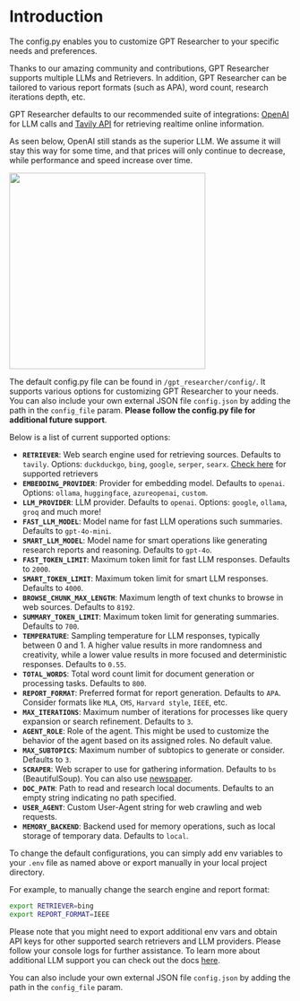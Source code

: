 # Introduction

The config.py enables you to customize GPT Researcher to your specific needs and preferences.

Thanks to our amazing community and contributions, GPT Researcher supports multiple LLMs and Retrievers.
In addition, GPT Researcher can be tailored to various report formats (such as APA), word count, research iterations depth, etc.

GPT Researcher defaults to our recommended suite of integrations: [OpenAI](https://platform.openai.com/docs/overview) for LLM calls and [Tavily API](https://app.tavily.com) for retrieving realtime online information.

As seen below, OpenAI still stands as the superior LLM. We assume it will stay this way for some time, and that prices will only continue to decrease, while performance and speed increase over time.

<div style={{ marginBottom: '10px' }}>
<img align="center" height="350" src="/img/leaderboard.png" />
</div>

The default config.py file can be found in `/gpt_researcher/config/`. It supports various options for customizing GPT Researcher to your needs.
You can also include your own external JSON file `config.json` by adding the path in the `config_file` param. **Please follow the config.py file for additional future support**.

Below is a list of current supported options:

- **`RETRIEVER`**: Web search engine used for retrieving sources. Defaults to `tavily`. Options: `duckduckgo`, `bing`, `google`, `serper`, `searx`. [Check here](https://github.com/assafelovic/gpt-researcher/tree/master/gpt_researcher/retrievers) for supported retrievers
- **`EMBEDDING_PROVIDER`**: Provider for embedding model. Defaults to `openai`. Options: `ollama`, `huggingface`, `azureopenai`, `custom`.
- **`LLM_PROVIDER`**: LLM provider. Defaults to `openai`. Options: `google`, `ollama`, `groq` and much more!
- **`FAST_LLM_MODEL`**: Model name for fast LLM operations such summaries. Defaults to `gpt-4o-mini`.
- **`SMART_LLM_MODEL`**: Model name for smart operations like generating research reports and reasoning. Defaults to `gpt-4o`.
- **`FAST_TOKEN_LIMIT`**: Maximum token limit for fast LLM responses. Defaults to `2000`.
- **`SMART_TOKEN_LIMIT`**: Maximum token limit for smart LLM responses. Defaults to `4000`.
- **`BROWSE_CHUNK_MAX_LENGTH`**: Maximum length of text chunks to browse in web sources. Defaults to `8192`.
- **`SUMMARY_TOKEN_LIMIT`**: Maximum token limit for generating summaries. Defaults to `700`.
- **`TEMPERATURE`**: Sampling temperature for LLM responses, typically between 0 and 1. A higher value results in more randomness and creativity, while a lower value results in more focused and deterministic responses. Defaults to `0.55`.
- **`TOTAL_WORDS`**: Total word count limit for document generation or processing tasks. Defaults to `800`.
- **`REPORT_FORMAT`**: Preferred format for report generation. Defaults to `APA`. Consider formats like `MLA`, `CMS`, `Harvard style`, `IEEE`, etc.
- **`MAX_ITERATIONS`**: Maximum number of iterations for processes like query expansion or search refinement. Defaults to `3`.
- **`AGENT_ROLE`**: Role of the agent. This might be used to customize the behavior of the agent based on its assigned roles. No default value.
- **`MAX_SUBTOPICS`**: Maximum number of subtopics to generate or consider. Defaults to `3`.
- **`SCRAPER`**: Web scraper to use for gathering information. Defaults to `bs` (BeautifulSoup). You can also use [newspaper](https://github.com/codelucas/newspaper).
- **`DOC_PATH`**: Path to read and research local documents. Defaults to an empty string indicating no path specified.
- **`USER_AGENT`**: Custom User-Agent string for web crawling and web requests.
- **`MEMORY_BACKEND`**: Backend used for memory operations, such as local storage of temporary data. Defaults to `local`.

To change the default configurations, you can simply add env variables to your `.env` file as named above or export manually in your local project directory.

For example, to manually change the search engine and report format:
```bash
export RETRIEVER=bing
export REPORT_FORMAT=IEEE
```
Please note that you might need to export additional env vars and obtain API keys for other supported search retrievers and LLM providers. Please follow your console logs for further assistance.
To learn more about additional LLM support you can check out the docs [here](/docs/gpt-researcher/llms).

You can also include your own external JSON file `config.json` by adding the path in the `config_file` param.
